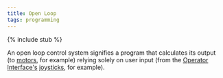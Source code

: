 ```yaml
---
title: Open Loop
tags: programming
---
```


{% include stub %}

An open loop control system signifies a program that calculates its output (to [motors](motors), for example) relying solely on user input (from the [Operator Interface's](operator-interface) [joysticks](joystick), for example).